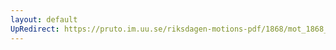 ```yaml
---
layout: default
UpRedirect: https://pruto.im.uu.se/riksdagen-motions-pdf/1868/mot_1868__ak__277/mot_1868__ak__277-001.pdf
---
```


